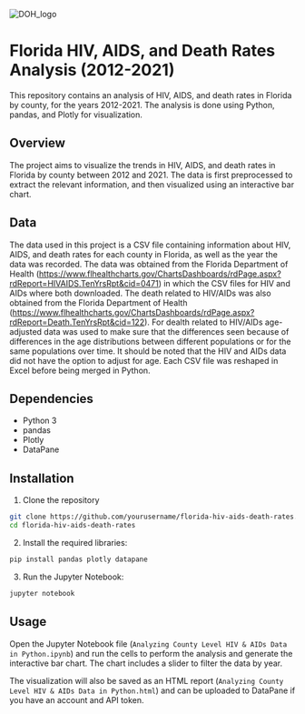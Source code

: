 ![DOH_logo](https://user-images.githubusercontent.com/108571876/235377509-dc2970cd-dc6f-493c-abde-c47cd11ac33d.png)


# Florida HIV, AIDS, and Death Rates Analysis (2012-2021)

This repository contains an analysis of HIV, AIDS, and death rates in Florida by county, for the years 2012-2021. The analysis is done using Python, pandas, and Plotly for visualization.

## Overview

The project aims to visualize the trends in HIV, AIDS, and death rates in Florida by county between 2012 and 2021. The data is first preprocessed to extract the relevant information, and then visualized using an interactive bar chart.

## Data

The data used in this project is a CSV file containing information about HIV, AIDS, and death rates for each county in Florida, as well as the year the data was recorded. The data was obtained from the Florida Department of Health (https://www.flhealthcharts.gov/ChartsDashboards/rdPage.aspx?rdReport=HIVAIDS.TenYrsRpt&cid=0471) in which the CSV files for HIV and AIDs where both downloaded. The death related to HIV/AIDs was also obtained from the Florida Department of Health (https://www.flhealthcharts.gov/ChartsDashboards/rdPage.aspx?rdReport=Death.TenYrsRpt&cid=122). For dealth related to HIV/AIDs age-adjusted data was used to make sure that the differences seen because of differences in the age distributions between different populations or for the same populations over time. It should be noted that the HIV and AIDs data did not have the option to adjust for age. Each CSV file was reshaped in Excel before being merged in Python.

## Dependencies

- Python 3
- pandas
- Plotly
- DataPane

## Installation

1. Clone the repository

```bash
git clone https://github.com/yourusername/florida-hiv-aids-death-rates.git
cd florida-hiv-aids-death-rates
```

2. Install the required libraries:

```bash
pip install pandas plotly datapane
```

3. Run the Jupyter Notebook:

```bash
jupyter notebook
```

## Usage

Open the Jupyter Notebook file (`Analyzing County Level HIV & AIDs Data in Python.ipynb`) and run the cells to perform the analysis and generate the interactive bar chart. The chart includes a slider to filter the data by year.

The visualization will also be saved as an HTML report (`Analyzing County Level HIV & AIDs Data in Python.html`) and can be uploaded to DataPane if you have an account and API token.

